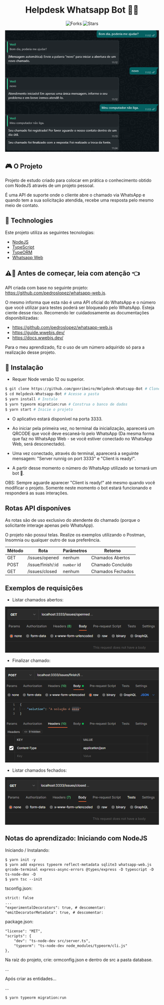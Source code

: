 <div align="center">
  <h1> Helpdesk Whatsapp Bot 🤖📱 </h1>
</div>

<p align="center">
  <img src="https://img.shields.io/github/forks/gonribeiro/Helpdesk-Whatsapp-Bot?label=forks&message=MIT&color=5965E0&labelColor=121214" alt="Forks">

  <img src="https://img.shields.io/github/stars/gonribeiro/Helpdesk-Whatsapp-Bot?label=stars&message=MIT&color=5965E0&labelColor=121214" alt="Stars">
</p>

![Helpdesk-Whatsapp-Bot](.github/projeto_.png)

## 🎮 O Projeto

Projeto de estudo criado para colocar em prática o conhecimento obtido com NodeJS através de um projeto pessoal.

É uma API de suporte onde o cliente abre o chamado via WhatsApp e quando tem a sua solicitação atendida, recebe uma resposta pelo mesmo meio de contato.

## 🧪 Technologies

Este projeto utiliza as seguintes tecnologias:

- [NodeJS](https://nodejs.org/)
- [TypeScript](https://www.typescriptlang.org/)
- [TypeORM](https://typeorm.io/)
- [Whatsapp Web](https://github.com/pedroslopez/whatsapp-web.js)

## ⚠️🤚 Antes de começar, leia com atenção 👈
API criada com base no seguinte projeto: https://github.com/pedroslopez/whatsapp-web.js.

O mesmo informa que esta não é uma API oficial do WhatsApp e o número que você utilizar para testes poderá ser bloqueado pelo WhatsApp. Esteja ciente desse risco. Recomendo ler cuidadosamente as documentações disponibilizadas:
- https://github.com/pedroslopez/whatsapp-web.js
- https://guide.wwebjs.dev/
- https://docs.wwebjs.dev/

Para o meu aprendizado, fiz o uso de um número adquirido só para a realização desse projeto.

## 🚀 Instalação

- Requer Node versão 12 ou superior.

```bash
$ git clone https://github.com/gonribeiro/Helpdesk-Whatsapp-Bot # Clone o projeto
$ cd Helpdesk-Whatsapp-Bot # Acesse a pasta
$ yarn install # Instale
$ yarn typeorm migration:run # Construa o banco de dados
$ yarn start # Inicie o projeto
```
- O aplicativo estará disponível na porta 3333.

- Ao iniciar pela primeira vez, no terminal da inicialização, aparecerá um QRCODE que você deve escaneá-lo pelo WhatsApp (Da mesma forma que faz no WhatsApp Web - se você estiver conectado no WhatsApp Web, será desconectado).
- Uma vez conectado, através do terminal, aparecerá a seguinte mensagem: "Server runnig on port 3333" e "Client is ready!".
- A partir desse momento o número do WhatsApp utilizado se tornará um bot 🤖.

OBS: Sempre aguarde aparecer "Client is ready!" até mesmo quando você modificar o projeto. Somente neste momento o bot estará funcionando e responderá as suas interações.

## Rotas API disponíves

As rotas são de uso exclusivo do atendente do chamado (porque o solicitante interage apenas pelo WhatsApp).

O projeto não possui telas. Realize os exemplos utilizando o Postman, Insomnia ou qualquer outro de sua preferência.

|  Método |  Rota  | Parâmetros | Retorno |
|---------|--------|------------| ------- |
|   GET   | /issues/opened | nenhum | Chamados Abertos
|  POST   | /issue/finish/:id | `number` id | Chamado Concluído
|   GET   | /issues/closed | nenhum | Chamados Fechados

## Exemplos de requisições

- Listar chamados abertos:

![Helpdesk-Whatsapp-Bot](.github/exemplo_chamados_abertos.png)

- Finalizar chamado:

![Helpdesk-Whatsapp-Bot](.github/exemplo_finalizando_chamado.png)

- Listar chamados fechados:

![Helpdesk-Whatsapp-Bot](.github/exemplo_chamados_fechados.png)

## Notas do aprendizado: Iniciando com NodeJS
Iniciando / Instalando:
```
$ yarn init -y
$ yarn add express typeorm reflect-metadata sqlite3 whatsapp-web.js qrcode-terminal express-async-errors @types/express -D typescript -D ts-node-dev -D
$ yarn tsc --init
```
tsconfig.json:
```
strict: false
...
"experimentalDecorators": true, # descomentar:
"emitDecoratorMetadata": true, # descomentar:
```
package.json:
```
"license": "MIT",
"scripts": {
    "dev": "ts-node-dev src/server.ts",
    "typeorm": "ts-node-dev node_modules/typeorm/cli.js"
},
```
Na raiz do projeto, crie: ormconfig.json e dentro de src a pasta database.

...

Após criar as entidades...

...
```
$ yarn typeorm migration:run
```
